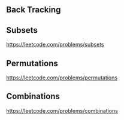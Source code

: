 ## Back Tracking
## Subsets
https://leetcode.com/problems/subsets

## Permutations
https://leetcode.com/problems/permutations

## Combinations
https://leetcode.com/problems/combinations
